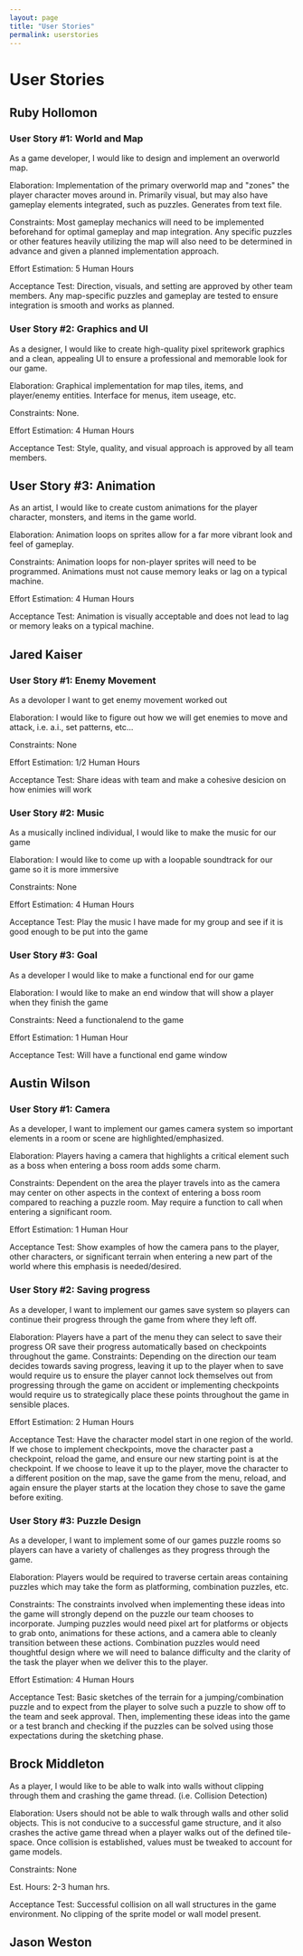 ```yaml
---
layout: page
title: "User Stories"
permalink: userstories
---
```


# User Stories

## Ruby Hollomon

### User Story #1: World and Map

As a game developer, I would like to design and implement an overworld map.

Elaboration: Implementation of the primary overworld map and "zones" the player character moves around in. Primarily visual, but may also have gameplay elements integrated, such as puzzles. Generates from text file.

Constraints: Most gameplay mechanics will need to be implemented beforehand for optimal gameplay and map integration. Any specific puzzles or other features heavily utilizing the map will also need to be determined in advance and given a planned implementation approach.

Effort Estimation: 5 Human Hours

Acceptance Test: Direction, visuals, and setting are approved by other team members. Any map-specific puzzles and gameplay are tested to ensure integration is smooth and works as planned.

### User Story #2: Graphics and UI

As a designer, I would like to create high-quality pixel spritework graphics and a clean, appealing UI to ensure a professional and memorable look for our game.

Elaboration: Graphical implementation for map tiles, items, and player/enemy entities. Interface for menus, item useage, etc.

Constraints: None.

Effort Estimation: 4 Human Hours

Acceptance Test: Style, quality, and visual approach is approved by all team members.

## User Story #3: Animation

As an artist, I would like to create custom animations for the player character, monsters, and items in the game world.

Elaboration: Animation loops on sprites allow for a far more vibrant look and feel of gameplay.

Constraints: Animation loops for non-player sprites will need to be programmed. Animations must not cause memory leaks or lag on a typical machine.

Effort Estimation: 4 Human Hours

Acceptance Test: Animation is visually acceptable and does not lead to lag or memory leaks on a typical machine.

## Jared Kaiser

### User Story #1: Enemy Movement

As a devoloper I want to get enemy movement worked out

Elaboration: I would like to figure out how we will get enemies to move and attack, i.e. a.i., set patterns, etc...

Constraints: None

Effort Estimation: 1/2 Human Hours

Acceptance Test: Share ideas with team and make a cohesive desicion on how enimies will work

### User Story #2: Music

As a musically inclined individual, I would like to make the music for our game

Elaboration: I would like to come up with a loopable soundtrack for our game so it is more immersive

Constraints: None

Effort Estimation: 4 Human Hours

Acceptance Test: Play the music I have made for my group and see if it is good enough to be put into the game

### User Story #3: Goal

As a developer I would like to make a functional end for our game

Elaboration: I would like to make an end window that will show a player when they finish the game

Constraints: Need a functionalend to the game

Effort Estimation: 1 Human Hour

Acceptance Test: Will have a functional end game window

## Austin Wilson

### User Story #1: Camera

As a developer, I want to implement our games camera system so important elements in a room or scene are highlighted/emphasized.

Elaboration: Players having a camera that highlights a critical element such as a boss when entering a boss room adds some charm.

Constraints: Dependent on the area the player travels into as the camera may center on other aspects in the context of entering a boss room compared to reaching a puzzle room. May require a function to call when entering a significant room.

Effort Estimation: 1 Human Hour

Acceptance Test: Show examples of how the camera pans to the player, other characters, or significant terrain when entering a new part of the world where this emphasis is needed/desired.

### User Story #2: Saving progress

As a developer, I want to implement our games save system so players can continue their progress through the game from where they left off.

Elaboration: Players have a part of the menu they can select to save their progress OR save their progress automatically based on checkpoints throughout the game.
Constraints: Depending on the direction our team decides towards saving progress, leaving it up to the player when to save would require us to ensure the player cannot lock themselves out from progressing through the game on accident or implementing checkpoints would require us to strategically place these points throughout the game in sensible places.

Effort Estimation: 2 Human Hours

Acceptance Test: Have the character model start in one region of the world. If we chose to implement checkpoints, move the character past a checkpoint, reload the game, and ensure our new starting point is at the checkpoint. If we choose to leave it up to the player, move the character to a different position on the map, save the game from the menu, reload, and again ensure the player starts at the location they chose to save the game before exiting.

### User Story #3: Puzzle Design

As a developer, I want to implement some of our games puzzle rooms so players can have a variety of challenges as they progress through the game.

Elaboration: Players would be required to traverse certain areas containing puzzles which may take the form as platforming, combination puzzles, etc.

Constraints: The constraints involved when implementing these ideas into the game will strongly depend on the puzzle our team chooses to incorporate. Jumping puzzles would need pixel art for platforms or objects to grab onto, animations for these actions, and a camera able to cleanly transition between these actions. Combination puzzles would need thoughtful design where we will need to balance difficulty and the clarity of the task the player when we deliver this to the player.

Effort Estimation: 4 Human Hours

Acceptance Test: Basic sketches of the terrain for a jumping/combination puzzle and to expect from the player to solve such a puzzle to show off to the team and seek approval. Then, implementing these ideas into the game or a test branch and checking if the puzzles can be solved using those expectations during the sketching phase.

## Brock Middleton

As a player, I would like to be able to walk into walls without clipping through them and crashing the game thread. (i.e. Collision Detection)

Elaboration: Users should not be able to walk through walls and other solid objects. This is not conducive to a successful game structure, and it also crashes the active game thread when a player walks out of the defined tile-space. Once collision is established, values must be tweaked to account for game models.

Constraints: None

Est. Hours: 2-3 human hrs.

Acceptance Test: Successful collision on all wall structures in the game environment. No clipping of the sprite model or wall model present.

## Jason Weston
